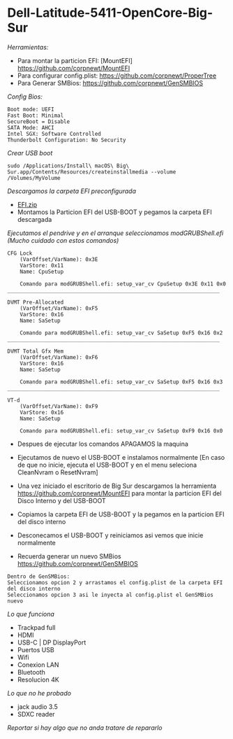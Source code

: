 # Dell-Latitude-5411-OpenCore-Big-Sur

_Herramientas:_

* Para montar la particion EFI: [MountEFI] https://github.com/corpnewt/MountEFI
* Para configurar config.plist: https://github.com/corpnewt/ProperTree
* Para Generar SMBios: https://github.com/corpnewt/GenSMBIOS

_Config Bios:_
```
Boot mode: UEFI
Fast Boot: Minimal
SecureBoot = Disable
SATA Mode: AHCI 
Intel SGX: Software Controlled
Thunderbolt Configuration: No Security
```

_Crear USB boot_
```
sudo /Applications/Install\ macOS\ Big\ Sur.app/Contents/Resources/createinstallmedia --volume /Volumes/MyVolume
```

_Descargamos la carpeta EFI preconfigurada_

* [EFI.zip](https://drive.google.com/file/d/17fLf5GB_1-ldqjlsI_CBLIV1Y-O8nfFs/view?usp=sharing)
* Montamos la Particion EFI del USB-BOOT y pegamos la carpeta EFI descargada

_Ejecutamos el pendrive y en el arranque seleccionamos modGRUBShell.efi (Mucho cuidado con estos comandos)_
```
CFG Lock
    (VarOffset/VarName): 0x3E
    VarStore: 0x11
    Name: CpuSetup
    
    Comando para modGRUBShell.efi: setup_var_cv CpuSetup 0x3E 0x11 0x0
____________________________________________________________________

DVMT Pre-Allocated
    (VarOffset/VarName): 0xF5
    VarStore: 0x16
    Name: SaSetup

    Comando para modGRUBShell.efi: setup_var_cv SaSetup 0xF5 0x16 0x2
____________________________________________________________________

DVMT Total Gfx Mem
    (VarOffset/VarName): 0xF6
    VarStore: 0x16
    Name: SaSetup

    Comando para modGRUBShell.efi: setup_var_cv SaSetup 0xF5 0x16 0x3
____________________________________________________________________

VT-d
    (VarOffset/VarName): 0xF9
    VarStore: 0x16
    Name: SaSetup
    
    Comando para modGRUBShell.efi: setup_var_cv SaSetup 0xF9 0x16 0x0
```

* Despues de ejecutar los comandos APAGAMOS la maquina

* Ejecutamos de nuevo el USB-BOOT e instalamos normalmente [En caso de que no inicie, ejecuta el USB-BOOT y en el menu seleciona CleanNvram o ResetNvram]

* Una vez iniciado el escritorio de Big Sur descargamos la herramienta https://github.com/corpnewt/MountEFI para montar la particion EFI del Disco Interno y del USB-BOOT

* Copiamos la carpeta EFI de USB-BOOT y la pegamos en la particion EFI del disco interno

* Desconecamos el USB-BOOT y reiniciamos asi vemos que inicie normalmente

* Recuerda generar un nuevo SMBios https://github.com/corpnewt/GenSMBIOS
```
Dentro de GenSMBios:
Seleccionamos opcion 2 y arrastamos el config.plist de la carpeta EFI del disco interno
Seleccionamos opcion 3 asi le inyecta al config.plist el GenSMBios nuevo
```

_Lo que funciona_
* Trackpad full
* HDMI
* USB-C | DP DisplayPort
* Puertos USB
* Wifi
* Conexion LAN
* Bluetooth
* Resolucion 4K

_Lo que no he probado_
* jack audio 3.5
* SDXC reader

_Reportar si hay algo que no anda tratare de repararlo_
